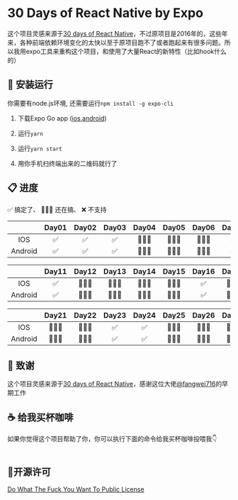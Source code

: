 # 30 Days of React Native by Expo

这个项目灵感来源于[30 days of React Native](https://github.com/fangwei716/30-days-of-react-native)，不过原项目是2016年的，这些年来，各种前端依赖环境变化的太快以至于原项目跑不了或者跑起来有很多问题。所以我用expo工具来重构这个项目，和使用了大量React的新特性（比如hook什么的）



## 🔎 安装运行
你需要有node.js环境, 还需要运行```npm install -g expo-cli ```

  1. 下载Expo Go app ([ios](https://apps.apple.com/app/apple-store/id982107779),[android](https://play.google.com/store/apps/details?id=host.exp.exponent&referrer=www))

  2.  运行```yarn```

  3.  运行```yarn start```
  
  4. 用你手机扫终端出来的二维码就行了

## 📋 进度
✅ 搞定了、 👷🏼‍♂️ 还在搞、 ❌ 不支持
 
|         |  Day01 |  Day02 | Day03 | Day04 | Day05 | Day06 | Day07 | Day08 | Day09 | Day10 |
| :---:   | :----: | :----: | :---: | :---: | :---: | :---: | :---: | :---: | :---: | :---: |
| IOS     |   ✅   |   ✅   |   ✅   |   👷🏼‍♂️  |   👷🏼‍♂️   |  👷🏼‍♂️   |   ✅  |   👷🏼‍♂️   |   👷🏼‍♂️  |   👷🏼‍♂️  |
| Android |   ✅   |   ✅   |   ✅   |   👷🏼‍♂️  |   👷🏼‍♂️   |  👷🏼‍♂️   |   ✅  |   👷🏼‍♂️   |   👷🏼‍♂️  |   👷🏼‍♂️  |

|         |  Day11 |  Day12 | Day13 | Day14 | Day15 | Day16 | Day17 | Day18 | Day19 | Day20 |
| :---:   | :----: | :----: | :---: | :---: | :---: | :---: | :---: | :---: | :---: | :---: |
| IOS     |   ✅   |   👷🏼‍♂️   |   👷🏼‍♂️   |   👷🏼‍♂️  |   👷🏼‍♂️   |  ✅   |   👷🏼‍♂️  |   👷🏼‍♂️   |   ✅  |   👷🏼‍♂️  |
| Android |   ✅   |   👷🏼‍♂️   |   👷🏼‍♂️   |   👷🏼‍♂️  |   👷🏼‍♂️   |  ✅   |   👷🏼‍♂️  |   👷🏼‍♂️   |   ✅  |   👷🏼‍♂️  |

|         |  Day21 |  Day22 | Day23 | Day24 | Day25 | Day26 | Day27 | Day28 | Day29 | Day30 |
| :---:   | :----: | :----: | :---: | :---: | :---: | :---: | :---: | :---: | :---: | :---: |
| IOS     |   👷🏼‍♂️   |   👷🏼‍♂️   |   ✅   |   ✅  |   👷🏼‍♂️   |  👷🏼‍♂️   |   👷🏼‍♂️  |   👷🏼‍♂️   |   👷🏼‍♂️  |   👷🏼‍♂️  |
| Android |   👷🏼‍♂️   |   👷🏼‍♂️   |   ✅   |   ✅  |   👷🏼‍♂️   |  👷🏼‍♂️   |   👷🏼‍♂️  |   👷🏼‍♂️   |   👷🏼‍♂️  |   👷🏼‍♂️  |


## 🤝 致谢
这个项目灵感来源于[30 days of React Native](https://github.com/fangwei716/30-days-of-react-native)，感谢这位大佬[@fangwei716](https://github.com/fangwei716)的早期工作


## ☕ 给我买杯咖啡  
如果你觉得这个项目帮助了你，你可以执行下面的命令给我买杯咖啡投喂我👇
```bash
```

## 🔑开源许可
[Do What The Fuck You Want To Public License](./LICENSE)
